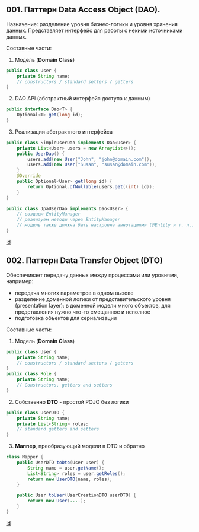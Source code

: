 ## 001. Паттерн Data Access Object (DAO).


Назначение: разделение уровня бизнес-логики и уровня хранения данных. Представляет интерфейс для работы с некими источниками данных.

Составные части:

1. Модель (**Domain Class**)
```java
public class User {
    private String name;
    // constructors / standard setters / getters
}
```

2. DAO API (абстрактный интерфейс доступа к данным)
```java
public interface Dao<T> {
    Optional<T> get(long id);
}
```
3. Реализации абстрактного интерфейса
```java
public class SimpleUserDao implements Dao<User> {
    private List<User> users = new ArrayList<>();
    public UserDao() {
        users.add(new User("John", "john@domain.com"));
        users.add(new User("Susan", "susan@domain.com"));
    }
    @Override
    public Optional<User> get(long id) {
        return Optional.ofNullable(users.get((int) id));
    }
}

public class JpaUserDao implements Dao<User> {
    // создаем EntityManager
    // реализуем методы через EntityManager
    // модель также должна быть настроена аннотациями (@Entity и т. п.)
}
```  


[id](005.001.001)


## 002. Паттерн Data Transfer Object (DTO)


Обеспечивает передачу данных между процессами или уровнями, например:

* передача многих параметров в одном вызове
* разделение доменной логики от представительского уровня (presentation layer): в доменной модели много объектов, для представления нужно что-то смещанное и неполное 
* подготовка объектов для сериализации

Составные части:

1. Модель (**Domain Class**)
```java
public class User {
    private String name;
    // constructors / standard setters / getters
}
public class Role {
    private String name;
    // Constructors, getters and setters
}
```
2. Собственно **DTO** - простой POJO без логики
```java
public class UserDTO {
    private String name;
    private List<String> roles;
    // standard getters and setters
}
```
3. **Маппер**, преобразующий модели в DTO и обратно
```java
class Mapper {
    public UserDTO toDto(User user) {
        String name = user.getName();
        List<String> roles = user.getRoles();
        return new UserDTO(name, roles);
    }

    public User toUser(UserCreationDTO userDTO) {
        return new User(....);
    }
}
```


[id](005.001.002)